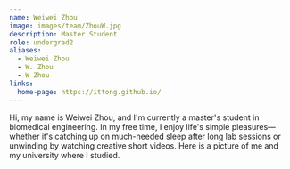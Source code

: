 ```yaml
---
name: Weiwei Zhou
image: images/team/ZhouW.jpg
description: Master Student
role: undergrad2
aliases:
  - Weiwei Zhou
  - W. Zhou
  - W Zhou
links:
  home-page: https://ittong.github.io/
---
```


Hi, my name is Weiwei Zhou, and I'm currently a master's student in biomedical engineering. In my free time, I enjoy life's simple pleasures—whether it's catching up on much-needed sleep after long lab sessions or unwinding by watching creative short videos. Here is a picture of me and my university where I studied.